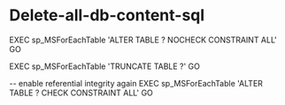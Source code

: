 # Delete-all-db-content-sql

EXEC sp_MSForEachTable 'ALTER TABLE ? NOCHECK CONSTRAINT ALL' 
GO 

EXEC sp_MSForEachTable 'TRUNCATE TABLE ?' 
GO 

-- enable referential integrity again 
EXEC sp_MSForEachTable 'ALTER TABLE ? CHECK CONSTRAINT ALL' 
GO
